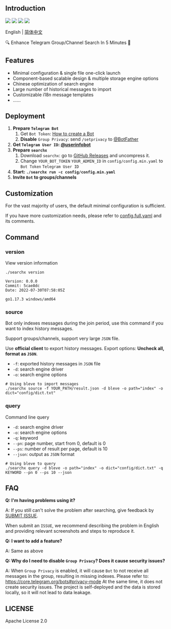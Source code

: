 ## Introduction
![](https://img.shields.io/github/go-mod/go-version/iyear/searchx?style=flat-square)
![](https://img.shields.io/github/license/iyear/searchx?style=flat-square)
![](https://img.shields.io/github/v/release/iyear/searchx?color=red&style=flat-square)
![](https://img.shields.io/github/last-commit/iyear/searchx?style=flat-square)

English | [简体中文](README_zh.md)

🔍 Enhance Telegram Group/Channel Search In 5 Minutes 🚀

## Features

- Minimal configuration & single file one-click launch
- Component-based scalable design & multiple storage engine options
- Chinese optimization of search engine
- Large number of historical messages to import
- Customizable i18n message templates
- ......

## Deployment

1. **Prepare `Telegram Bot`**
    1. Get `Bot Token`: [How to create a Bot](https://core.telegram.org/bots#6-botfather)
    2. **Disable** `Group Privacy`: send `/setprivacy` to [@BotFather](https://t.me/BotFather)
2. **Get `Telegram User ID`: [@userinfobot](https://t.me/userinfobot)**
3. **Prepare `searchx`**
    1. Download `searchx`: go to [GitHub Releases](https://github.com/iyear/searchx/releases) and uncompress it.
    2. Change `YOUR_BOT_TOKEN` `YOUR_ADMIN_ID` in `config/config.min.yaml` to `Bot Token` `Telegram User ID`
4. **Start: `./searchx run -c config/config.min.yaml`**
5. **Invite `Bot` to groups/channels**

## Customization
For the vast majority of users, the default minimal configuration is sufficient. 

If you have more customization needs, please refer to [config.full.yaml](config/config.full.yaml) and its comments.

## Command
### version
View version information

```shell
./searchx version
```

```
Version: 0.0.0
Commit: 5cae8dc
Date: 2022-07-30T07:58:05Z

go1.17.3 windows/amd64
```

### source
Bot only indexes messages during the join period, use this command if you want to index history messages. 

Support groups/channels, support very large `JSON` file.

Use **official client** to export history messages. Export options: **Uncheck all, format as `JSON`**.

- `-f`: exported history messages in `JSON` file
- `-d`: search engine driver
- `-o`: search engine options

```shell
# Using bleve to import messages
./searchx source -f YOUR_PATH/result.json -d bleve -o path="index" -o dict="config/dict.txt"
```

### query
Command line query

- `-d`: search engine driver
- `-o`: search engine options
- `-q`: keyword
- `--pn`: page number, start from 0, default is 0
- `--ps`: number of result per page, default is 10
- `--json`: output as `JSON` format

```shell
# Using bleve to query
./searchx query -d bleve -o path="index" -o dict="config/dict.txt" -q KEYWORD --pn 0 --ps 10 --json
```

## FAQ
**Q: I'm having problems using it?**

A: If you still can't solve the problem after searching, give feedback by [SUBMIT ISSUE](https://github.com/iyear/searchx/issues/new).

When submit an `ISSUE`, we recommend describing the problem in English and providing relevant screenshots and steps to reproduce it.

**Q: I want to add a feature?**

A: Same as above

**Q: Why do I need to disable `Group Privacy`? Does it cause security issues?**

A: When `Group Privacy` is enabled, it will cause `Bot` to not receive all messages in the group, resulting in missing indexes. Please refer to: https://core.telegram.org/bots#privacy-mode
At the same time, it does not create security issues. The project is self-deployed and the data is stored locally, so it will not lead to data leakage.

## LICENSE
Apache License 2.0
